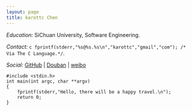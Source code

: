 ```yaml
---
layout: page
title: karottc Chen
---
```


*Education:* SiChuan University, Software Engineering.

*Contact:* ```c fprintf(stderr,"%s@%s.%s\n","karottc","gmail","com"); /* Via The C Language.*/```.

*Social:* [GitHub](https://github.com/karottc) | [Douban](http://www.douban.com/people/karottc/) | [weibo](http://weibo.com/karotte)

	#include <stdin.h>
	int main(int argc, char **argv)
	{
		fprintf(stderr,"Hello, there will be a happy travel.\n");
		return 0;
	}

